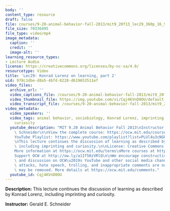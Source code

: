 ```yaml
---
body: ''
content_type: resource
draft: false
file: courses/9-20-animal-behavior-fall-2013/mit9_20f13_lec29_360p_16_9.mp4
file_size: 70336495
file_type: video/mp4
image_metadata:
  caption: ''
  credit: ''
  image-alt: ''
learning_resource_types:
- Lecture Audio
license: https://creativecommons.org/licenses/by-nc-sa/4.0/
resourcetype: Video
title: 'Lec29: Konrad Lorenz on learning, part 2'
uid: 978c1dbe-d8a5-4bfd-8228-d619653511ef
video_files:
  archive_url: ''
  video_captions_file: /courses/9-20-animal-behavior-fall-2013/mit9_20f13_lec29_captions.vtt
  video_thumbnail_file: https://img.youtube.com/vi/Cqj4KVnD0OU/default.jpg
  video_transcript_file: /courses/9-20-animal-behavior-fall-2013/mit9_20f13_lec29_transcript.pdf
video_metadata:
  video_speakers: ''
  video_tags: animal behavior, sociobiology, Konrad Lorenz, imprinting, learning,
    curiosity
  youtube_description: "MIT 9.20 Animal Behavior Fall 2013\nInstructor: Gerald E.\
    \ Schneider\n\nView the complete course: https://ocw.mit.edu/courses/9-20-animal-behavior-fall-2013/\n\
    YouTube Playlist: https://www.youtube.com/playlist?list=PLUl4u3cNGP63TbPEWYEKOq8yAN8mEP_5O\n\
    \nThis lecture continues the discussion of learning as described by Konrad Lorenz,\
    \ including imprinting and curiosity.\n\nLicense: Creative Commons BY-NC-SA\n\
    More information at https://ocw.mit.edu/terms\nMore courses at https://ocw.mit.edu\n\
    Support OCW at http://ow.ly/a1If50zVRlQ\n\nWe encourage constructive comments\
    \ and discussion on OCW\u2019s YouTube and other social media channels. Personal\
    \ attacks, hate speech, trolling, and inappropriate comments are not allowed and\
    \ may be removed. More details at https://ocw.mit.edu/comments."
  youtube_id: Cqj4KVnD0OU
---
```

**Description:** This lecture continues the discussion of learning as described by Konrad Lorenz, including imprinting and curiosity.

**Instructor:** Gerald E. Schneider